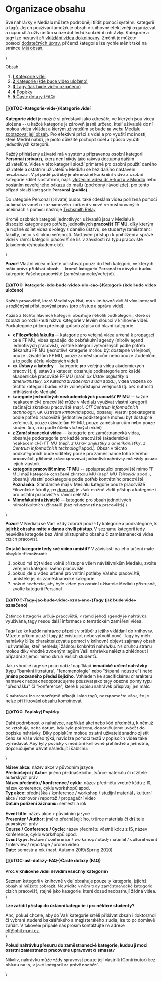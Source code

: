 Organizace obsahu
=================

Své nahrávky v Medialu můžete podrobněji třídit pomocí systému kategorií
a tagů. Jejich používání umožňuje obsah v knihovně efektivněji
organizovat a napomáhá uživatelům snáze dohledat konkrétní
nahrávky. Kategorie a tagy lze nastavit při [vkládání videa do
knihovny](/jak-nahrat-do-medialu-soubor-z-pocitace). Změnit je můžete
pomocí [dodatečných úprav](/jak-muazu-dodatecne-upravit-metadata),
přičemž kategorie lze rychle měnit také na stránce [Můj
obsah](/kde-najdu-vsechna-svoje-videa).

\

Obsah

1.  [**1** Kategorie videí](#TOC-Kategorie-vide-)
2.  [**2** Kategorie (kde bude video
    uloženo)](#TOC-Kategorie-kde-bude-video-ulo-eno-)
3.  [**3** Tagy (jak bude video
    označeno)](#TOC-Tagy-jak-bude-video-ozna-eno-)
4.  [**4** Popisky](#TOC-Popisky)
5.  [**5** Časté dotazy (FAQ)](#TOC-ast-dotazy-FAQ-)

#### []{#TOC-Kategorie-vide-}Kategorie videí

**Kategorie videí** je možné si představit jako adresáře, ve kterých
jsou videa uložena -- u každé kategorie je zároveň jasně určeno, kteří
uživatelé do ní mohou videa vkládat a kterým uživatelům se bude na webu
Medialu [zobrazovat její obsah](/kdo-muaze-videt-muaj-obsah). Pro
efektivní práci s videi a pro využití možností, které Medial nabízí, je
proto důležité pochopit účel a způsob využití jednotlivých kategorií.

Každý přihlášený uživatel má v systému připravenou osobní kategorii
**Personal (private)**, která není nikdy jako taková dostupná dalším
uživatelům. Videa v této kategorii slouží primárně pro osobní použití
daného uživatele a ostatním uživatelům Medialu se bez dalšího nastavení
nezobrazují. V případě potřeby je ale možné konkrétní video z osobní
kategorie sdílet s ostatními, např. [vložením videa do e-kurzu v
Moodlu](/jak-muazu-sva-videa-sirit#TOC-Sd-len-obsahu-v-Moodlu) nebo
[posláním neveřejného
odkazu](/jak-muazu-sva-videa-sirit#TOC-Dal-mo-nosti-sd-len-) do mailu
(podrobný návod [zde](/jak-muazu-sva-videa-sirit)), pro tento případ
slouží kategorie **Personal (public)**.

Do kategorie Personal (private) budou také odeslána videa pořízená
pomocí automatizovaného záznamového zařízení v nově rekonstruovaných
učebnách a pomoci nástroje [Techsmith
Relay](https://sites.google.com/a/phil.muni.cz/elearning-relay/).

Kromě osobních kategorií jednotlivých uživatelů jsou v Medialu k
dispozici kategorie pro potřeby jednotlivých **pracovišť FF MU**, díky
kterým je možné sdílet videa s kolegy z daného ústavu, se
studenty/zaměstnanci fakulty, nebo s širokou veřejností. Nastavení
přístupu k prohlížení a správě videí v rámci kategorií pracovišť se liší
v závislosti na typu pracoviště (akademické/neakademické).

\

**Pozor!** Vlastní videa můžete umisťovat pouze do těch kategorií, ve
kterých máte právo přidávat obsah -- kromě kategorie Personal to obvykle
budou kategorie Vašeho pracoviště (zaměstnanecké/veřejné).

#### []{#TOC-Kategorie-kde-bude-video-ulo-eno-}Kategorie (kde bude video uloženo)

Každé pracoviště, které Medial využívá, má v knihovně dvě či více
kategorií s rozličnými přístupovými právy (pro přístup a správu videí).

Každá z těchto hlavních kategorií obsahuje několik podkategorií, které
se zobrazí po rozkliknutí názvu kategorie v levém sloupci v knihovně
videí. Podkategorie přitom přejímají způsob zápisu od hlavní kategorie.

-   **x Filozofická fakulta** -- kategorie pro veřejná videa určená k
    propagaci celé FF MU, videa spadající do celofakultní agendy
    (nikoliv agend jednotlivých pracovišť), včetně kategorií vytvořených
    podle potřeb děkanátu FF MU (jednotlivé kategorie mohou být dostupné
    veřejnosti, pouze uživatelům FF MU, pouze zaměstnancům nebo pouze
    studentům, a to podle účelu vložených videí)
-   **xx Ústavy a katedry** -- kategorie pro veřejná videa akademických
    pracovišť, tj. ústavů a kateder, obsahuje podkategorie pro každé
    akademické pracoviště FF MU (např. *xx Ústav anglistiky a
    amerikanistiky*, *xx Katedra divadelních studií* apod.), videa
    vložená do těchto kategorií budou vždy volně přístupná veřejnosti
    (tj. bez nutnosti přihlášení do Medialu)
-   **kategorie jednotlivých neakademických pracovišť FF MU** -- každé
    neakademické pracoviště může v Medialu využívat vlastní kategorii
    začínající zkratkou pracoviště (např. *CIT Centrum informačních
    technologií*, *UK Ústřední knihovna* apod.), obsahují vlastní
    podkategorie podle potřeb pracoviště (jednotlivé podkategorie mohou
    být dostupné veřejnosti, pouze uživatelům FF MU, pouze zaměstnancům
    nebo pouze studentům, a to podle účelu vložených videí)
-   **z Zaměstnanecká videa** -- kategorie pro zaměstnanecká videa,
    obsahuje podkategorie pro každé pracoviště (akademické i
    neakademické) FF MU (např. *z Ústav anglistiky a amerikanistiky*, *z
    Centrum informačních technologií* apod.). Obsah v těchto
    podkategoriích bude viditelný pouze pro zaměstnance toho kterého
    pracoviště, přičemž právo spravovat jednotlivé nahrávky má vždy
    pouze jejich vlastník.
-   **kategorie pracovišť mimo FF MU** -- spolupracující pracoviště mimo
    FF MU mají kategorie označené zkratkou MU (např. *MU
    Teiresiás* apod.), obsahují vlastní podkategorie podle potřeb
    kontrétního pracoviště\
    **Poznámka.** Standardně mají v Medialu kategorie pouze pracoviště
    Filozofické fakulty, po
    [domluvě](http://e-learning.phil.muni.cz/kontakty#main) je však
    možné zřídit přístup a kategorie i pro ostatní pracoviště v rámci
    celé MU.
-   **Mimofakultní uživatelé** -- kategorie pro obsah jednotlivých
    mimofakultních uživatelů (bez návaznosti na pracoviště).\

\

**Pozor!** V Medialu se Vám vždy zobrazí pouze ty kategorie a
podkategorie, **k jejichž obsahu máte v danou chvíli přístup**. V
seznamu kategorií tedy neuvidíte kategorie bez Vámi přístupného obsahu
či zaměstnanecká videa cizích pracovišť. 

**Do jaké kategorie tedy své video umístit?** V závislosti na jeho
určení máte obvykle tři možnosti:

1.  pokud má být video volně přístupné všem návštěvníkům Medialu, zvolte
    veřejnou kategorii svého pracoviště
2.  pokud jde o video určené pro vnitřní potřeby Vašeho pracoviště,
    umístěte jej do zaměstnanecké kategorie
3.  pokud nechcete, aby bylo video pro ostatní uživatele Medialu
    přístupné, zvolte kategorii Personal

#### []{#TOC-Tagy-jak-bude-video-ozna-eno-}Tagy (jak bude video označeno)

Zatímco kategorie určuje pracoviště, v rámci jehož agendy je nahrávka
využívána, tagy nesou další informace o tematickém zaměření videa. 

Tagy lze ke každé nahrávce připojit v průběhu jejího vkládání do
knihovny. Můžete přitom použít tagy již existující, nebo vytvořit nové.
Tagy by měly nahrávky blíže charakterizovat a pomoci v knihovně objevit
zajímavý obsah i uživatelům, kteří nehledají žádnou konkrétní nahrávku.
Na druhou stranu mohou díky vhodně zvoleným tagům Vaši nahrávku nalézt a
zhlédnout i případní zájemci mimo okruh Vašich studentů.

Jako vhodné tagy se proto nabízí například **tematické určení nahrávky**
(typu \"barokní literatura\", \"fenomenologie\" nebo \"štípaná
industrie\") nebo **jméno pozvaného přednášejícího**. Vzhledem ke
specifickému charakteru nahrávek naopak nedoporučujeme používat jako
tagy obecné pojmy typu \"přednáška\" či \"konference\", které k popisu
nahrávek přispívají jen málo.

K nahrávce lze samozřejmě připojit i více tagů, nezapomeňte však, že je
nelze při [filtrování
obsahu](/zakladni-orientace-v-medialu#TOC-Filtrov-n-obsahu) kombinovat.

#### []{#TOC-Popisky}Popisky

Další podrobnosti o nahrávce, například akci nebo kód předmětu, k němuž
se vztahuje, nebo datum, kdy byla pořízena, doporučujeme uvádět do
popisku nahrávky. Díky popiskům mohou ostatní uživatelé snadno zjistit,
čeho se Vaše video týká, navíc lze pomocí textů v popiscích videa také
vyhledávat. Aby byly popisky v mediální knihovně přehledné a jednotné,
doporučujeme užívat následující šablonu:

\

**Název akce:** název akce v původním jazyce\
**Přednášející / Autor:** jméno přednášejícího, tvůrce materiálu či
držitele autorských práv\
**Název předmětu / konference / cyklu:** název předmětu včetně kódu z
IS, název konference, cyklu workshopů apod.\
**Typ akce:** přednáška / konference / workshop / studijní materiál /
kulturní akce / rozhovor / reportáž / propagační video\
**Datum pořízení záznamu:** semestr a rok\
\
**Event title:** název akce v původním jazyce\
**Presenter / Author:** jméno přednášejícího, tvůrce materiálu či
držitele autorských práv\
**Course / Conference / Cycle:** název předmětu včetně kódu z IS, název
konference, cyklu workshopů apod.\
**Event type:** lecture / conference / workshop / study material /
cultural event / interview / reportage / promo video\
**Date:** semestr a rok (např. Autumn 2019/Spring 2020)

#### []{#TOC-ast-dotazy-FAQ-}Časté dotazy (FAQ)

**Proč v knihovně videí nevidím všechny kategorie?**

Seznam kategorií v knihovně videí obsahuje pouze ty kategorie, jejichž
obsah si můžete zobrazit. Neuvidíte v něm tedy zaměstnanecké kategorie
cizích pracovišť, stejně jako kategorie, které dosud neobsahují žádná
videa.\
\

**Lze zařídit přístup do ústavní kategorie i pro některé studenty?**

Ano, pokud chcete, aby do Vaší kategorie směli přidávat obsah i
doktorandi či vybraní studenti bakalářského a magisterského studia, lze
to po domluvě zařídit. V takovém případě nás prosím kontaktujte na
adrese <elf@phil.muni.cz>.\
\

**Pokud nahrávku přesunu do zaměstnanecké kategorie, budou ji moci
ostatní zaměstnanci pracoviště upravovat či smazat?**

Nikoliv, nahrávku může vždy spravovat pouze její vlastník (Contributor)
bez ohledu na to, v jaké kategorii se právě nachází.

\
